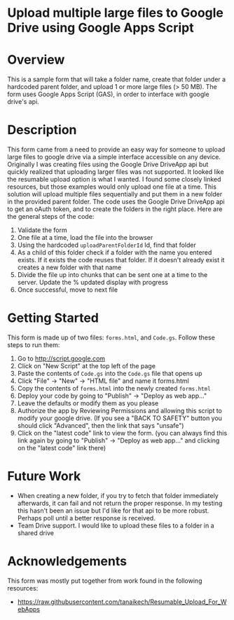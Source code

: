 Upload multiple large files to Google Drive using Google Apps Script
<a name="top"></a>
=====

<a name="overview"></a>
# Overview
This is a sample form that will take a folder name, create that folder under a hardcoded parent folder, and upload 1 or more large files (> 50 MB). The form uses Google Apps Script (GAS), in order to interface with google drive's api.

<a name="description"></a>
# Description
This form came from a need to provide an easy way for someone to upload large files to google drive via a simple interface accessible on any device. Originally I was creating files using the Google Drive DriveApp api but quickly realized that uploading larger files was not supported. It looked like the resumable upload option is what I wanted. I found some closely linked resources, but those examples would only upload one file at a time. This solution will upload multiple files sequentially and put them in a new folder in the provided parent folder. The code uses the Google Drive DriveApp api to get an oAuth token, and to create the folders in the right place. Here are the general steps of the code:

1. Validate the form
2. One file at a time, load the file into the browser
3. Using the hardcoded `uploadParentFolderId` Id, find that folder
4. As a child of this folder check if a folder with the name you entered exists. If it exists the code reuses that folder. If it doesn't already exist it creates a new folder with that name
5. Divide the file up into chunks that can be sent one at a time to the server. Update the % updated display with progress
6. Once successful, move to next file

<a name="getting-started"></a>
# Getting Started
This form is made up of two files: `forms.html`, and `Code.gs`. Follow these steps to run them:
1. Go to http://script.google.com
2. Click on "New Script" at the top left of the page
3. Paste the contents of `Code.gs` into the `Code.gs` file that opens up
4. Click "File" -> "New" -> "HTML file" and name it forms.html
5. Copy the contents of `forms.html` into the newly created `forms.html`
6. Deploy your code by going to "Publish" -> "Deploy as web app..."
7. Leave the defaults or modify them as you please
8. Authorize the app by Reviewing Permissions and allowing this script to modify your google drive. (If you see a "BACK TO SAFETY" button you should click "Advanced", then the link that says "unsafe")
9. Click on the "latest code" link to view the form. (you can always find this link again by going to "Publish" -> "Deploy as web app..." and clicking on the "latest code" link there)



<a name="future-work"></a>
# Future Work
- When creating a new folder, if you try to fetch that folder immediately afterwards, it can fail and not return the proper response. In my testing this hasn't been an issue but I'd like for that api to be more robust. Perhaps poll until a better response is received.
- Team Drive support. I would like to upload these files to a folder in a shared drive

<a name="acknowledgements"></a>
# Acknowledgements
This form was mostly put together from work found in the following resources:
- https://raw.githubusercontent.com/tanaikech/Resumable_Upload_For_WebApps
